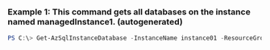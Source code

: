 ### Example 1: This command gets all databases on the instance named managedInstance1. (autogenerated)
```powershell
PS C:\> Get-AzSqlInstanceDatabase -InstanceName instance01 -ResourceGroupName ResourceGroup01
```

